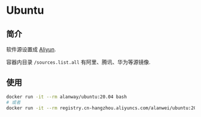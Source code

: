 # Ubuntu 

## 简介

软件源设置成 [Aliyun](https://mirrors.tuna.tsinghua.edu.cn/help/ubuntu/).

容器内目录 `/sources.list.all` 有阿里、腾讯、华为等源镜像.

## 使用

```sh
docker run -it --rm alanway/ubuntu:20.04 bash
# 或者
docker run -it --rm registry.cn-hangzhou.aliyuncs.com/alanwei/ubuntu:20.04 bash
```